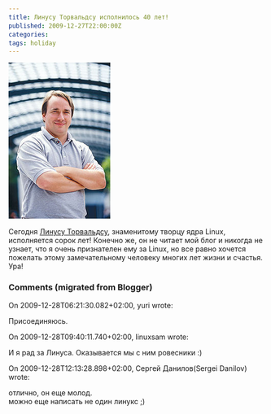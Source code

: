 ```yaml
---
title: Линусу Торвальдсу исполнилось 40 лет!
published: 2009-12-27T22:00:00Z
categories: 
tags: holiday
---
```


<div class="center">
<a href="https://ru.wikipedia.org/wiki/Торвальдс,_Линус">
<img src="/images/200px-Linus_Torvalds.jpeg"
    width="200px" height="307px"
    alt="Линус Торвальдс — творец ядра Linux"
    class="bleed" />
</a>
</div>

Сегодня <a href="http://ru.wikipedia.org/wiki/%D0%A2%D0%BE%D1%80%D0%B2%D0%B0%D0%BB%D1%8C%D0%B4%D1%81,_%D0%9B%D0%B8%D0%BD%D1%83%D1%81">Линусу Торвальдсу</a>, знаменитому творцу ядра Linux, исполняется сорок лет! Конечно же, он не читает мой блог и никогда не узнает, что я очень признателен ему за Linux, но все равно хочется пожелать этому замечательному человеку многих лет жизни и счастья. Ура!

<h3 id='hakyll-convert-comments-title'>Comments (migrated from Blogger)</h3>
<div class='hakyll-convert-comment'>
<p class='hakyll-convert-comment-date'>On 2009-12-28T06:21:30.082+02:00, yuri wrote:</p>
<p class='hakyll-convert-comment-body'>
Присоединяюсь.
</p>
</div>

<div class='hakyll-convert-comment'>
<p class='hakyll-convert-comment-date'>On 2009-12-28T09:40:11.740+02:00, linuxsam wrote:</p>
<p class='hakyll-convert-comment-body'>
И я рад за Линуса. Оказывается мы с ним ровесники :)
</p>
</div>

<div class='hakyll-convert-comment'>
<p class='hakyll-convert-comment-date'>On 2009-12-28T12:13:28.898+02:00, Сергей Данилов(Sergei Danilov) wrote:</p>
<p class='hakyll-convert-comment-body'>
отлично, он еще молод.<br/>
можно еще написать не один линукс ;)
</p>
</div>



